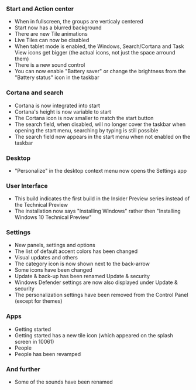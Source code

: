 ### Start and Action center
- When in fullscreen, the groups are verticaly centered
- Start now has a blurred background
- There are new Tile animations
- Live Tiles can now be disabled
- When tablet mode is enabled, the Windows, Search/Cortana and Task View icons get bigger (the actual icons, not just the space arround them)
- There is a new sound control
- You can now enable "Battery saver" or change the brightness from the "Battery status" icon in the taskbar

### Cortana and search
- Cortana is now integrated into start
- Cortana's height is now variable to start
- The Cortana icon is now smaller to match the start button
- The search field, when disabled, will no longer cover the taskbar when opening the start menu, searching by typing is still possible
- The search field now appears in the start menu when not enabled on the taskbar

### Desktop
- "Personalize" in the desktop context menu now opens the Settings app

### User Interface
- This build indicates the first build in the Insider Preview series instead of the Technical Preview
- The installation now says "Installing Windows" rather then "Installing Windows 10 Technical Preview"

### Settings
- New panels, settings and options
 - The list of default accent colors has been changed
- Visual updates and others
 - The category icon is now shown next to the back-arrow
 - Some icons have been changed
 - Update & back-up has been renamed Update & security
 - Windows Defender settings are now also displayed under Update & security
- The personalization settings have been removed from the Control Panel (except for themes)

### Apps
- Getting started
 - Getting started has a new tile icon (which appeared on the splash screen in 10061)
- People
 - People has been revamped

### And further
- Some of the sounds have been renamed